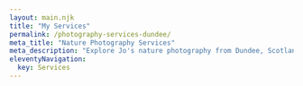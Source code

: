 ```yaml
---
layout: main.njk
title: "My Services"
permalink: /photography-services-dundee/
meta_title: "Nature Photography Services"
meta_description: "Explore Jo's nature photography from Dundee, Scotland. Stunning landscapes, wildlife, and serene scenes captured with passion and precision."
eleventyNavigation:
  key: Services
---
```

